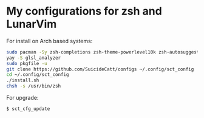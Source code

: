 # My configurations for zsh and LunarVim

For install on Arch based systems:
```sh
sudo pacman -Sy zsh-completions zsh-theme-powerlevel10k zsh-autosuggestions zsh-syntax-highlighting pkgfile git zsh npm xclip neovim python python-pynvim
yay -S glsl_analyzer
sudo pkgfile -u
git clone https://github.com/SuicideCatt/configs ~/.config/sct_config
cd ~/.config/sct_config
./install.sh
chsh -s /usr/bin/zsh
```
For upgrade:
```sh
$ sct_cfg_update
```
